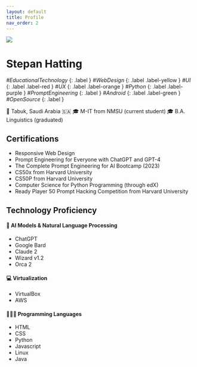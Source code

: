 ```yaml
---
layout: default
title: Profile
nav_order: 2
---
```

![](../../assets/images/ProfPic2023-framed-small.png)
# [](#Stepan-Hatting)Stepan Hatting
*#EducationalTechnology*
{: .label }
*#WebDesign*
{: .label .label-yellow }
*#UI*
{: .label .label-red }
*#UX*
{: .label .label-orange }
*#Python*
{: .label .label-purple }
*#PromptEngineering*
{: .label }
*#Android*
{: .label .label-green }
*#OpenSource*
{: .label }

📍 Tabuk, Saudi Arabia 🇸🇦
🎓 M-IT from NMSU (current student)
🎓 B.A. Linguistics (graduated)

## [](#Certifications)Certifications
* Responsive Web Design
* Prompt Engineering for Everyone with ChatGPT and GPT-4
* The Complete Prompt Engineering for AI Bootcamp (2023)
* CS50x from Harvard University
* CS50P from Harvard University
* Computer Science for Python Programming (through edX)
* Ready Player 50 Prompt Hacking Competition from Harvard University

## [](#Proficiency)Technology Proficiency

#### [](#AI-Models)🤖 AI Models & Natural Language Processing
* ChatGPT
* Google Bard
* Claude 2
* Wizard v1.2
* Orca 2

#### [](#Virtualization)💻 Virtualization
* VirtualBox
* AWS

#### [](#Programming-Languages)🧑🏼‍💻 Programming Languages
* HTML
* CSS
* Python
* Javascript
* Linux
* Java
